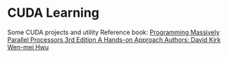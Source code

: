 # CUDA Learning
Some CUDA projects and utility
Reference book: <a href="https://www.elsevier.com/books/programming-massively-parallel-processors/kirk/978-0-12-811986-0"> Programming Massively Parallel Processors 3rd Edition A Hands-on Approach Authors: David Kirk Wen-mei Hwu </a>
